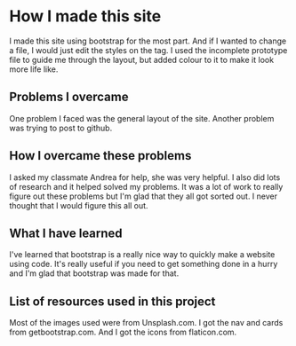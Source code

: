 # How I made this site

I made this site using bootstrap for the most part. And if I wanted to change a file, I would just edit the styles on the tag. I used the incomplete prototype file to guide me through the layout, but added colour to it to make it look more life like. 

## Problems I overcame

One problem I faced was the general layout of the site. Another problem was trying to post to github.

## How I overcame these problems

I asked my classmate Andrea for help, she was very helpful. I also did lots of research and it helped solved my problems. It was a lot of work to really figure out these problems but I'm glad that they all got sorted out. I never thought that I would figure this all out.

## What I have learned

I've learned that bootstrap is a really nice way to quickly make a website using code. It's really useful if you need to get something done in a hurry and I'm glad that bootstrap was made for that.

## List of resources used in this project
Most of the images used were from Unsplash.com. I got the nav and cards from getbootstrap.com. And I got the icons from flaticon.com.


